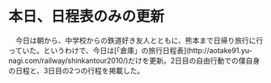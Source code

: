 # 本日、日程表のみの更新

<div class="section">　今日は朝から、中学校からの鉄道好き友人とともに、熊本まで日帰り旅行に行っていた。というわけで、今日は[「倉庫」の旅行日程表](http://aotake91.yu-nagi.com/railway/shinkantour2010/)だけを更新。2日目の自由行動での僕自身の日程と、3日目の2つの行程を掲載した。</div>